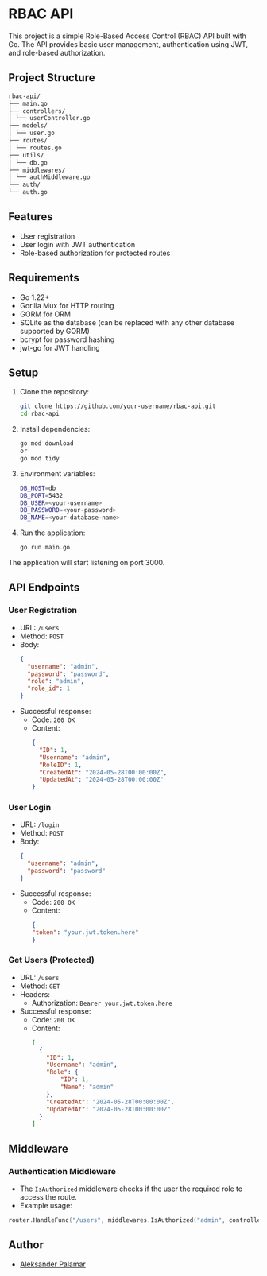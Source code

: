 # RBAC API

This project is a simple Role-Based Access Control (RBAC) API built with Go. The API provides basic user management, authentication using JWT, and role-based authorization.

## Project Structure

```bash
rbac-api/
├── main.go
├── controllers/
│ └── userController.go
├── models/
│ └── user.go
├── routes/
│ └── routes.go
├── utils/
│ └── db.go
├── middlewares/
│ └── authMiddleware.go
└── auth/
└── auth.go
```

## Features

- User registration
- User login with JWT authentication
- Role-based authorization for protected routes

## Requirements

- Go 1.22+
- Gorilla Mux for HTTP routing
- GORM for ORM
- SQLite as the database (can be replaced with any other database supported by GORM)
- bcrypt for password hashing
- jwt-go for JWT handling

## Setup

1. Clone the repository:
   ```sh
   git clone https://github.com/your-username/rbac-api.git
   cd rbac-api
   ```
2. Install dependencies:
   ```sh
   go mod download
   or
   go mod tidy
   ```
3. Environment variables:
   ```sh
   DB_HOST=db
   DB_PORT=5432
   DB_USER=<your-username>
   DB_PASSWORD=<your-password>
   DB_NAME=<your-database-name>
   ```
4. Run the application:
   ```sh
   go run main.go
   ```
The application will start listening on port 3000.

## API Endpoints

### User Registration
- URL: `/users`
- Method: `POST`
- Body:
  ```json
  {
    "username": "admin",
    "password": "password",
    "role": "admin",
    "role_id": 1
  }
  ```
- Successful response:
  - Code: `200 OK`
  - Content:
    ```json
    {
      "ID": 1,
      "Username": "admin",
      "RoleID": 1,
      "CreatedAt": "2024-05-28T00:00:00Z",
      "UpdatedAt": "2024-05-28T00:00:00Z"
    }
    ```
### User Login
- URL: `/login`
- Method: `POST`
- Body:
  ```json
  {
    "username": "admin",
    "password": "password"
  }
  ```
- Successful response:
  - Code: `200 OK`
  - Content:
    ```json
    {
    "token": "your.jwt.token.here"
    }
    ```
### Get Users (Protected)
- URL: `/users`
- Method: `GET`
- Headers:
  - Authorization: `Bearer your.jwt.token.here`
- Successful response:
  - Code: `200 OK`
  - Content:
    ```json
    [
      {
        "ID": 1,
        "Username": "admin",
        "Role": {
            "ID": 1,
            "Name": "admin"
        },
        "CreatedAt": "2024-05-28T00:00:00Z",
        "UpdatedAt": "2024-05-28T00:00:00Z"
      }
    ]
    ```
## Middleware

### Authentication Middleware

- The `IsAuthorized` middleware checks if the user the required role to access the route.
- Example usage:
```go
router.HandleFunc("/users", middlewares.IsAuthorized("admin", controllers.GetUsers)).Methods("GET")
```

## Author

- [Aleksander Palamar](https://aleksanderpalamar.dev)